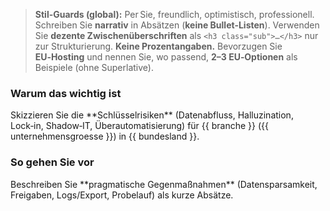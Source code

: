 > **Stil-Guards (global):** Per Sie, freundlich, optimistisch, professionell. Schreiben Sie **narrativ** in Absätzen (**keine Bullet-Listen**).
> Verwenden Sie **dezente Zwischenüberschriften** als `<h3 class="sub">…</h3>` nur zur Strukturierung. **Keine Prozentangaben.**
> Bevorzugen Sie **EU‑Hosting** und nennen Sie, wo passend, **2–3 EU‑Optionen** als Beispiele (ohne Superlative).

<h3 class="sub">Warum das wichtig ist</h3>
Skizzieren Sie die **Schlüsselrisiken** (Datenabfluss, Halluzination, Lock‑in, Shadow‑IT, Überautomatisierung) für {{ branche }} ({{ unternehmensgroesse }}) in {{ bundesland }}.
<h3 class="sub">So gehen Sie vor</h3>
Beschreiben Sie **pragmatische Gegenmaßnahmen** (Datensparsamkeit, Freigaben, Logs/Export, Probelauf) als kurze Absätze.
